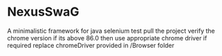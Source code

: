 # NexusSwaG
A minimalistic framework for java selenium test
pull the project 
verify the chrome version if its above 86.0 then use appropriate chrome driver 
if required replace chromeDriver provided in /Browser folder 
